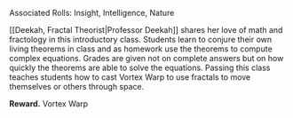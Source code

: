 Associated Rolls: Insight, Intelligence, Nature

[[Deekah, Fractal Theorist|Professor Deekah]] shares her love of math and fractology in this introductory class. Students learn to conjure their own living theorems in class and as homework use the theorems to compute complex equations. Grades are given not on complete answers but on how quickly the theorems are able to solve the equations. Passing this class teaches students how to cast Vortex Warp to use fractals to move themselves or others through space.

**Reward.** Vortex Warp